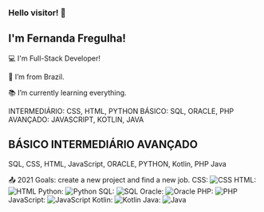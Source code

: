 ### Hello visitor! 👋
## I'm Fernanda Fregulha!

 

:computer: I'm Full-Stack Developer!

:house_with_garden: I’m from Brazil.

:books: I’m currently learning everything.

INTERMEDIÁRIO: CSS, HTML, PYTHON
BÁSICO: SQL, ORACLE, PHP
AVANÇADO: JAVASCRIPT, KOTLIN, JAVA

  BÁSICO          INTERMEDIÁRIO          AVANÇADO
  -----------------------------------------------
   SQL,            CSS, HTML,            JavaScript,
  ORACLE,           PYTHON,               Kotlin,
    PHP                                 Java


:outbox_tray: 2021 Goals: create a new project and find a new job.
CSS: ![CSS](https://img.shields.io/badge/-CSS-ffa500?style=for-the-badge&logo=css3&logoColor=black)
HTML: ![HTML](https://img.shields.io/badge/-HTML-ffa500?style=for-the-badge&logo=html5&logoColor=black)
Python: ![Python](https://img.shields.io/badge/-Python-ffa500?style=for-the-badge&logo=python&logoColor=black)
SQL: ![SQL](https://img.shields.io/badge/-SQL-ffd700?style=for-the-badge&logo=sql&logoColor=black)
Oracle: ![Oracle](https://img.shields.io/badge/-Oracle-ffd700?style=for-the-badge&logo=oracle&logoColor=black)
PHP: ![PHP](https://img.shields.io/badge/-PHP-ffd700?style=for-the-badge&logo=php&logoColor=black)
JavaScript: ![JavaScript](https://img.shields.io/badge/-JavaScript-ff0000?style=for-the-badge&logo=javascript&logoColor=black)
Kotlin: ![Kotlin](https://img.shields.io/badge/-Kotlin-ff0000?style=for-the-badge&logo=kotlin&logoColor=black)
Java: ![Java](https://img.shields.io/badge/-Java-ff0000?style=for-the-badge&logo=java&logoColor=black)

